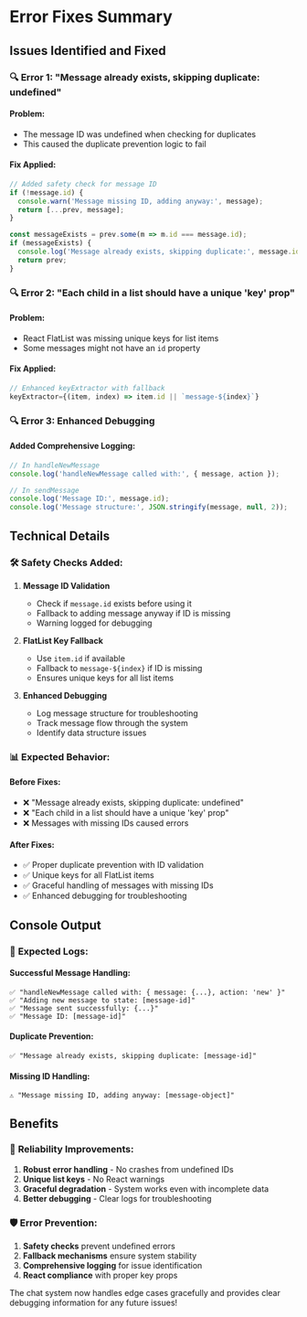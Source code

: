 # Error Fixes Summary

## Issues Identified and Fixed

### 🔍 **Error 1: "Message already exists, skipping duplicate: undefined"**

#### **Problem:**
- The message ID was undefined when checking for duplicates
- This caused the duplicate prevention logic to fail

#### **Fix Applied:**
```javascript
// Added safety check for message ID
if (!message.id) {
  console.warn('Message missing ID, adding anyway:', message);
  return [...prev, message];
}

const messageExists = prev.some(m => m.id === message.id);
if (messageExists) {
  console.log('Message already exists, skipping duplicate:', message.id);
  return prev;
}
```

### 🔍 **Error 2: "Each child in a list should have a unique 'key' prop"**

#### **Problem:**
- React FlatList was missing unique keys for list items
- Some messages might not have an `id` property

#### **Fix Applied:**
```javascript
// Enhanced keyExtractor with fallback
keyExtractor={(item, index) => item.id || `message-${index}`}
```

### 🔍 **Error 3: Enhanced Debugging**

#### **Added Comprehensive Logging:**
```javascript
// In handleNewMessage
console.log('handleNewMessage called with:', { message, action });

// In sendMessage
console.log('Message ID:', message.id);
console.log('Message structure:', JSON.stringify(message, null, 2));
```

## Technical Details

### 🛠️ **Safety Checks Added:**

1. **Message ID Validation**
   - Check if `message.id` exists before using it
   - Fallback to adding message anyway if ID is missing
   - Warning logged for debugging

2. **FlatList Key Fallback**
   - Use `item.id` if available
   - Fallback to `message-${index}` if ID is missing
   - Ensures unique keys for all list items

3. **Enhanced Debugging**
   - Log message structure for troubleshooting
   - Track message flow through the system
   - Identify data structure issues

### 📊 **Expected Behavior:**

#### **Before Fixes:**
- ❌ "Message already exists, skipping duplicate: undefined"
- ❌ "Each child in a list should have a unique 'key' prop"
- ❌ Messages with missing IDs caused errors

#### **After Fixes:**
- ✅ Proper duplicate prevention with ID validation
- ✅ Unique keys for all FlatList items
- ✅ Graceful handling of messages with missing IDs
- ✅ Enhanced debugging for troubleshooting

## Console Output

### 📝 **Expected Logs:**

#### **Successful Message Handling:**
```
✅ "handleNewMessage called with: { message: {...}, action: 'new' }"
✅ "Adding new message to state: [message-id]"
✅ "Message sent successfully: {...}"
✅ "Message ID: [message-id]"
```

#### **Duplicate Prevention:**
```
✅ "Message already exists, skipping duplicate: [message-id]"
```

#### **Missing ID Handling:**
```
⚠️ "Message missing ID, adding anyway: [message-object]"
```

## Benefits

### 🚀 **Reliability Improvements:**
1. **Robust error handling** - No crashes from undefined IDs
2. **Unique list keys** - No React warnings
3. **Graceful degradation** - System works even with incomplete data
4. **Better debugging** - Clear logs for troubleshooting

### 🛡️ **Error Prevention:**
1. **Safety checks** prevent undefined errors
2. **Fallback mechanisms** ensure system stability
3. **Comprehensive logging** for issue identification
4. **React compliance** with proper key props

The chat system now handles edge cases gracefully and provides clear debugging information for any future issues!
